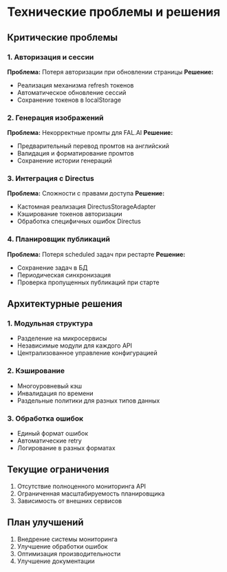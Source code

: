 
# Технические проблемы и решения

## Критические проблемы

### 1. Авторизация и сессии
**Проблема:** Потеря авторизации при обновлении страницы
**Решение:**
- Реализация механизма refresh токенов
- Автоматическое обновление сессий
- Сохранение токенов в localStorage

### 2. Генерация изображений
**Проблема:** Некорректные промты для FAL.AI
**Решение:**
- Предварительный перевод промтов на английский
- Валидация и форматирование промтов
- Сохранение истории генераций

### 3. Интеграция с Directus
**Проблема:** Сложности с правами доступа
**Решение:**
- Кастомная реализация DirectusStorageAdapter
- Кэширование токенов авторизации
- Обработка специфичных ошибок Directus

### 4. Планировщик публикаций
**Проблема:** Потеря scheduled задач при рестарте
**Решение:**
- Сохранение задач в БД
- Периодическая синхронизация
- Проверка пропущенных публикаций при старте

## Архитектурные решения

### 1. Модульная структура
- Разделение на микросервисы
- Независимые модули для каждого API
- Централизованное управление конфигурацией

### 2. Кэширование
- Многоуровневый кэш
- Инвалидация по времени
- Раздельные политики для разных типов данных

### 3. Обработка ошибок
- Единый формат ошибок
- Автоматические retry
- Логирование в разных форматах

## Текущие ограничения

1. Отсутствие полноценного мониторинга API
2. Ограниченная масштабируемость планировщика
3. Зависимость от внешних сервисов

## План улучшений

1. Внедрение системы мониторинга
2. Улучшение обработки ошибок
3. Оптимизация производительности
4. Улучшение документации
